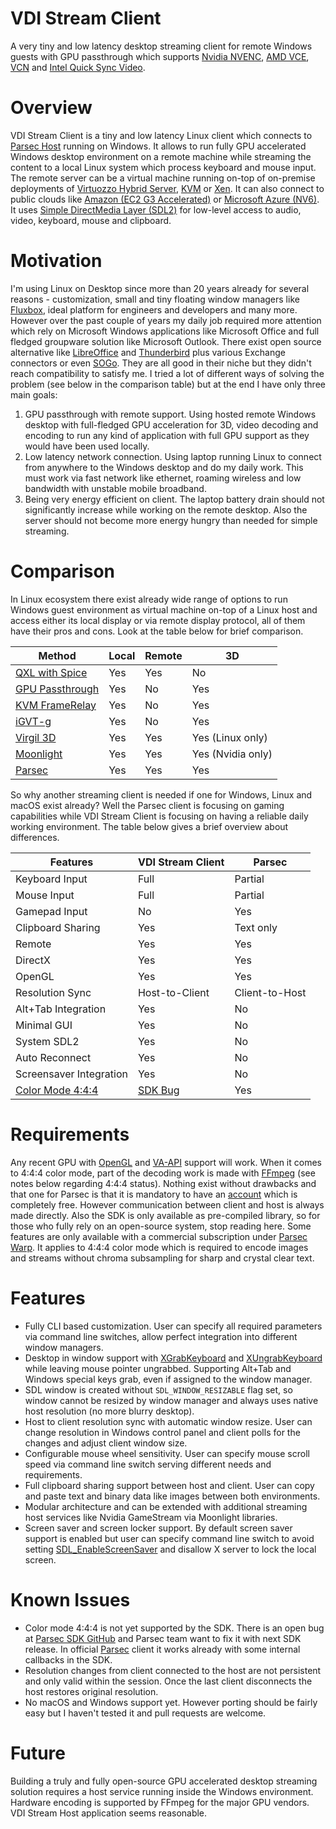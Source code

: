 # VDI Stream Client

A very tiny and low latency desktop streaming client for remote Windows guests
with GPU passthrough which supports [Nvidia NVENC](https://en.wikipedia.org/wiki/Nvidia_NVENC),
[AMD VCE](https://en.wikipedia.org/wiki/Video_Coding_Engine), [VCN](https://en.wikipedia.org/wiki/Video_Core_Next)
and [Intel Quick Sync Video](https://en.wikipedia.org/wiki/Intel_Quick_Sync_Video).

# Overview

VDI Stream Client is a tiny and low latency Linux client which connects to [Parsec Host](https://parsec.app/)
running on Windows. It allows to run fully GPU accelerated Windows desktop
environment on a remote machine while streaming the content to a local Linux
system which process keyboard and mouse input. The remote server can be a
virtual machine running on-top of on-premise deployments of [Virtuozzo Hybrid
Server](https://www.virtuozzo.com/support/all-products/virtuozzo-hybrid-server.html),
[KVM](https://www.linux-kvm.org/page/Main_Page) or [Xen](https://xenproject.org/).
It can also connect to public clouds like [Amazon (EC2 G3 Accelerated)](https://aws.amazon.com/ec2/instance-types/g3/)
or [Microsoft Azure (NV6)](https://azure.microsoft.com/en-us/pricing/details/virtual-machines/windows/).
It uses [Simple DirectMedia Layer (SDL2)](https://libsdl.org/) for low-level
access to audio, video, keyboard, mouse and clipboard.

# Motivation

I'm using Linux on Desktop since more than 20 years already for several
reasons - customization, small and tiny floating window managers like [Fluxbox](http://fluxbox.org/),
ideal platform for engineers and developers and many more. However over the
past couple of years my daily job required more attention which rely on
Microsoft Windows applications like Microsoft Office and full fledged groupware
solution like Microsoft Outlook. There exist open source alternative like [LibreOffice](https://www.libreoffice.org/)
and [Thunderbird](https://www.thunderbird.net/) plus various Exchange
connectors or even [SOGo](https://sogo.nu/). They are all good in their niche
but they didn't reach compatibility to satisfy me. I tried a lot of different
ways of solving the problem (see below in the comparison table) but at the end
I have only three main goals:

1. GPU passthrough with remote support. Using hosted remote Windows desktop
   with full-fledged GPU acceleration for 3D, video decoding and encoding to
   run any kind of application with full GPU support as they would have been
   used locally.
2. Low latency network connection. Using laptop running Linux to connect from
   anywhere to the Windows desktop and do my daily work. This must work via
   fast network like ethernet, roaming wireless and low bandwidth with unstable
   mobile broadband.
3. Being very energy efficient on client. The laptop battery drain should not
   significantly increase while working on the remote desktop. Also the server
   should not become more energy hungry than needed for simple streaming.

# Comparison

In Linux ecosystem there exist already wide range of options to run Windows
guest environment as virtual machine on-top of a Linux host and access either
its local display or via remote display protocol, all of them have their pros
and cons. Look at the table below for brief comparison.

Method          | Local | Remote | 3D
----------------|-------|--------|------------------
[QXL with Spice](https://www.spice-space.org/)  | Yes   | Yes    | No
[GPU Passthrough](https://www.kernel.org/doc/Documentation/vfio.txt) | Yes   | No     | Yes
[KVM FrameRelay](https://looking-glass.io/)  | Yes   | No     | Yes
[iGVT-g](https://www.kernel.org/doc/Documentation/vfio-mediated-device.txt)          | Yes   | No     | Yes
[Virgil 3D](https://virgil3d.github.io/)       | Yes   | Yes    | Yes (Linux only)
[Moonlight](https://moonlight-stream.org/)       | Yes   | Yes    | Yes (Nvidia only)
[Parsec](https://parsec.app/)          | Yes   | Yes    | Yes

So why another streaming client is needed if one for Windows, Linux and macOS
exist already? Well the Parsec client is focusing on gaming capabilities while
VDI Stream Client is focusing on having a reliable daily working environment.
The table below gives a brief overview about differences.

Features                | VDI Stream Client | Parsec
------------------------|-------------------|---------------
Keyboard Input          | Full              | Partial
Mouse Input             | Full              | Partial
Gamepad Input           | No                | Yes
Clipboard Sharing       | Yes               | Text only
Remote                  | Yes               | Yes
DirectX                 | Yes               | Yes
OpenGL                  | Yes               | Yes
Resolution Sync         | Host-to-Client    | Client-to-Host
Alt+Tab Integration     | Yes               | No
Minimal GUI             | Yes               | No
System SDL2             | Yes               | No
Auto Reconnect          | Yes               | No
Screensaver Integration | Yes               | No
[Color Mode 4:4:4](https://en.wikipedia.org/wiki/Chroma_subsampling)        | [SDK Bug](https://github.com/parsec-cloud/parsec-sdk/issues/36)           | Yes

# Requirements

Any recent GPU with [OpenGL](https://en.wikipedia.org/wiki/OpenGL) and [VA-API](https://en.wikipedia.org/wiki/Video_Acceleration_API)
support will work. When it comes to 4:4:4 color mode, part of the decoding work
is made with [FFmpeg](https://ffmpeg.org/) (see notes below regarding 4:4:4
status). Nothing exist without drawbacks and that one for Parsec is that it is
mandatory to have an [account](https://parsec.app/signup) which is
completely free. However communication between client and host is always made
directly. Also the SDK is only available as pre-compiled library, so for those
who fully rely on an open-source system, stop reading here. Some features are
only available with a commercial subscription under [Parsec Warp](https://parsec.app/warp).
It applies to 4:4:4 color mode which is required to encode images and streams
without chroma subsampling for sharp and crystal clear text.

# Features

* Fully CLI based customization. User can specify all required parameters via
  command line switches, allow perfect integration into different window
  managers.
* Desktop in window support with [XGrabKeyboard](https://tronche.com/gui/x/xlib/input/XGrabKeyboard.html)
  and [XUngrabKeyboard](https://tronche.com/gui/x/xlib/input/XUngrabKeyboard.html)
  while leaving mouse pointer ungrabbed. Supporting Alt+Tab and Windows special
  keys grab, even if assigned to the window manager.
* SDL window is created without `SDL_WINDOW_RESIZABLE` flag set, so window
  cannot be resized by window manager and always uses native host resolution
  (no more blurry desktop).
* Host to client resolution sync with automatic window resize. User can change
  resolution in Windows control panel and client polls for the changes and
  adjust client window size.
* Configurable mouse wheel sensitivity. User can specify mouse scroll speed via
  command line switch serving different needs and requirements.
* Full clipboard sharing support between host and client. User can copy and
  paste text and binary data like images between both environments.
* Modular architecture and can be extended with additional streaming host
  services like Nvidia GameStream via Moonlight libraries.
* Screen saver and screen locker support. By default screen saver support is
  enabled but user can specify command line switch to avoid setting [SDL_EnableScreenSaver](https://wiki.libsdl.org/SDL_EnableScreenSaver)
  and disallow X server to lock the local screen.

# Known Issues

* Color mode 4:4:4 is not yet supported by the SDK. There is an open bug at [Parsec SDK GitHub](https://github.com/parsec-cloud/parsec-sdk/issues/36)
  and Parsec team want to fix it with next SDK release. In official [Parsec](https://parsec.app/downloads)
  client it works already with some internal callbacks in the SDK.
* Resolution changes from client connected to the host are not persistent and
  only valid within the session. Once the last client disconnects the host
  restores original resolution.
* No macOS and Windows support yet. However porting should be fairly easy but I
  haven't tested it and pull requests are welcome.

# Future

Building a truly and fully open-source GPU accelerated desktop streaming
solution requires a host service running inside the Windows environment.
Hardware encoding is supported by FFmpeg for the major GPU vendors. VDI Stream
Host application seems reasonable.
